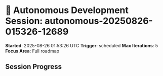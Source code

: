 # 🤖 Autonomous Development Session: autonomous-20250826-015326-12689

**Started**: 2025-08-26 01:53:26 UTC
**Trigger**: scheduled
**Max Iterations**: 5
**Focus Area**: Full roadmap

## Session Progress


